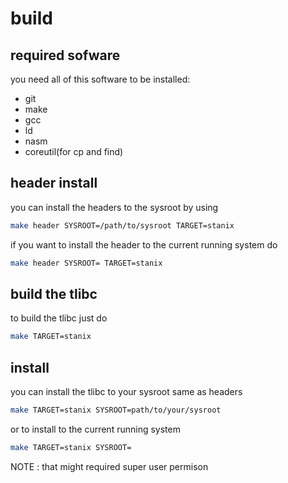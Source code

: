 # build
## required sofware
you need all of this software to be installed:
- git
- make
- gcc
- ld
- nasm
- coreutil(for cp and find)
## header install
you can install the headers to the sysroot by using
```sh
make header SYSROOT=/path/to/sysroot TARGET=stanix
```
if you want to install the header to the current running system do 
```sh
make header SYSROOT= TARGET=stanix
```
## build the tlibc
to build the tlibc just do
```sh
make TARGET=stanix
```
## install
you can install the tlibc to your sysroot same as headers
```sh
make TARGET=stanix SYSROOT=path/to/your/sysroot
```
or to install to the current running system
```sh
make TARGET=stanix SYSROOT=
```
NOTE : that might required super user permison

